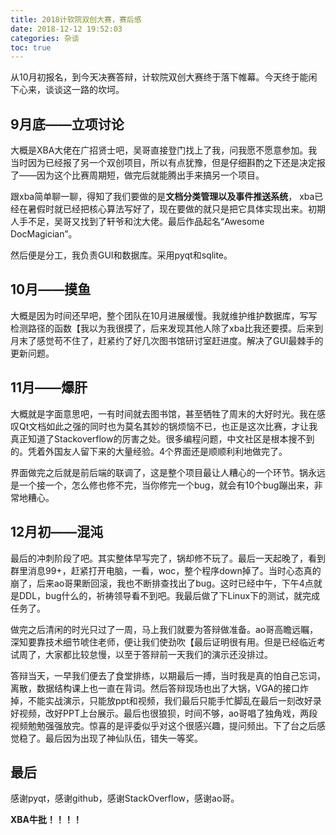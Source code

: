 ```yaml
---
title: 2018计软院双创大赛，赛后感
date: 2018-12-12 19:52:03
categories: 杂谈
toc: true
---
```


从10月初报名，到今天决赛答辩，计软院双创大赛终于落下帷幕。今天终于能闲下心来，谈谈这一路的坎坷。

<!--more-->

## 9月底——立项讨论

大概是XBA大佬在广招贤士吧，吴哥直接登门找上了我，问我愿不愿意参加。我当时因为已经报了另一个双创项目，所以有点犹豫，但是仔细斟酌之下还是决定报了——因为这个比赛周期短，做完后就能腾出手来搞另一个项目。

跟xba简单聊一聊，得知了我们要做的是**文档分类管理以及事件推送系统**， xba已经在暑假时就已经把核心算法写好了，现在要做的就只是把它具体实现出来。初期人手不足，吴哥又找到了轩爷和沈大佬。最后作品起名“Awesome DocMagician”。

然后便是分工，我负责GUI和数据库。采用pyqt和sqlite。

## 10月——摸鱼

大概是因为时间还早吧，整个团队在10月进展缓慢。我就维护维护数据库，写写检测路径的函数【我以为我很摸了，后来发现其他人除了xba比我还要摸。后来到月末了感觉苟不住了，赶紧约了好几次图书馆研讨室赶进度。解决了GUI最棘手的更新问题。

## 11月——爆肝

大概就是字面意思吧，一有时间就去图书馆，甚至牺牲了周末的大好时光。我在感叹Qt文档如此之强的同时也为莫名其妙的锅烦恼不已，也正是这次比赛，才让我真正知道了Stackoverflow的厉害之处。很多编程问题，中文社区是根本搜不到的。凭着外国友人留下来的大量经验。4个界面还是顺顺利利地做完了。

界面做完之后就是前后端的联调了，这是整个项目最让人糟心的一个环节。锅永远是一个接一个，怎么修也修不完，当你修完一个bug，就会有10个bug蹦出来，非常地糟心。

## 12月初——混沌

最后的冲刺阶段了吧。其实整体早写完了，锅却修不玩了。最后一天起晚了，看到群里消息99+，赶紧打开电脑，一看，woc，整个程序down掉了。当时心态真的崩了，后来ao哥果断回滚，我也不断排查找出了bug。这时已经中午，下午4点就是DDL，bug什么的，祈祷领导看不到吧。我最后做了下Linux下的测试，就完成任务了。

做完之后清闲的时光只过了一周，马上我们就要为答辩做准备。ao哥高瞻远瞩，深知要靠技术细节唬住老师，便让我们使劲吹【最后证明很有用。但是已经临近考试周了，大家都比较怠慢，以至于答辩前一天我们的演示还没排过。

答辩当天，一早我们便去了食堂排练，以期最后一搏，当时我是真的怕自己忘词，离散，数据结构课上也一直在背词。然后答辩现场也出了大锅，VGA的接口炸掉，不能实战演示，只能放ppt和视频，我们最后只能手忙脚乱在最后一刻改好录好视频，改好PPT上台展示。最后也很狼狈，时间不够，ao哥唱了独角戏，两段视频勉勉强强放完。惊喜的是评委似乎对这个很感兴趣，提问频出。下了台之后感觉稳了。最后因为出现了神仙队伍，错失一等奖。



## 最后

感谢pyqt，感谢github，感谢StackOverflow，感谢ao哥。

**XBA牛批！！！！**




